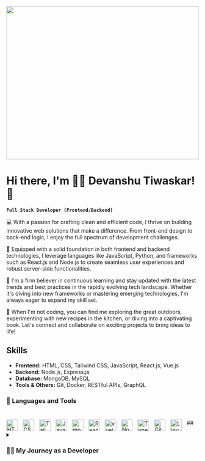 <img align="center" width="100%" height="400px" src="https://miro.medium.com/v2/resize:fit:720/format:webp/1*yw0TnheAGN-LPneDaTlaxw.gif" alt="">

# Hi there, I'm 🏄‍♂️ Devanshu Tiwaskar! 👋

**`Full Stack Developer (Frontend/Backend)`**

💻 With a passion for crafting clean and efficient code, I thrive on building innovative web solutions that make a difference. From front-end design to back-end logic, I enjoy the full spectrum of development challenges.

🚀 Equipped with a solid foundation in both frontend and backend technologies, I leverage languages like JavaScript, Python, and frameworks such as React.js and Node.js to create seamless user experiences and robust server-side functionalities.

🔧 I'm a firm believer in continuous learning and stay updated with the latest trends and best practices in the rapidly evolving tech landscape. Whether it's diving into new frameworks or mastering emerging technologies, I'm always eager to expand my skill set.

🌟 When I'm not coding, you can find me exploring the great outdoors, experimenting with new recipes in the kitchen, or diving into a captivating book. Let's connect and collaborate on exciting projects to bring ideas to life!

## Skills
- **Frontend:** HTML, CSS, Tailwind CSS, JavaScript, React.js, Vue.js
- **Backend:** Node.js, Express.js
- **Database:** MongoDB, MySQL
- **Tools & Others:** Git, Docker, RESTful APIs, GraphQL


### 🧰 Languages and Tools

#

<img align="left" alt="HTML" width="30px" style="padding-right:10px;" src="https://cdn.jsdelivr.net/gh/devicons/devicon/icons/html5/html5-plain.svg" />
<img align="left" alt="CSS" width="30px" style="padding-right:10px;" src="https://cdn.jsdelivr.net/gh/devicons/devicon/icons/css3/css3-plain.svg" />
<img align="left" alt="Tailwindcss" width="30px" style="padding-right:10px;" src="https://cdn.jsdelivr.net/gh/devicons/devicon@latest/icons/tailwindcss/tailwindcss-original.svg" />       
<img align="left" alt="JavaScript" width="30px" style="padding-right:10px;" src="https://cdn.jsdelivr.net/gh/devicons/devicon/icons/javascript/javascript-plain.svg" />
<img align="left" alt="mongodb" width="30px" style="padding-right:10px;" src="https://cdn.jsdelivr.net/gh/devicons/devicon@latest/icons/mongodb/mongodb-original-wordmark.svg" />
<img align="left" alt="React" width="30px" style="padding-right:10px;" src="https://cdn.jsdelivr.net/gh/devicons/devicon/icons/react/react-original.svg" />
<img align="left" alt="vuejs" width="30px" style="padding-right:10px;" src="https://cdn.jsdelivr.net/gh/devicons/devicon@latest/icons/vuejs/vuejs-original-wordmark.svg" />         
<img align="left" alt="NodeJS" width="30px" style="padding-right:10px;" src="https://cdn.jsdelivr.net/gh/devicons/devicon/icons/nodejs/nodejs-original.svg" />
<img align="left" alt="TypeScript" width="30px" style="padding-right:10px;" src="https://cdn.jsdelivr.net/gh/devicons/devicon/icons/typescript/typescript-plain.svg" />
<img align="left" alt="Git" width="30px" style="padding-right:10px;" src="https://cdn.jsdelivr.net/gh/devicons/devicon/icons/git/git-original.svg" />
<img align="left" alt="Linux" width="30px" style="padding-right:10px;" src="https://cdn.jsdelivr.net/gh/devicons/devicon/icons/linux/linux-original.svg" />







##<details>
 <summary><h3>👨‍💻 My Journey as a Developer</h3></summary>
   My coding journey began with a spark of curiosity and a thirst for knowledge. As I delved into the world of programming, I found myself captivated by the endless possibilities that technology offered.

🚀 The Early Days: I took my first steps into the realm of coding with basic HTML and CSS, eager to create my own corner of the internet. With each line of code, I discovered the power of turning ideas into tangible digital experiences.

⚙️ Venturing into Backend Realms: As I honed my skills in frontend development, I yearned to explore the backend landscapes. Guided by curiosity, I dived into the intricacies of server-side programming, mastering languages like JavaScript, Python, and frameworks such as Node.js and Django.

🌐 Bridging Frontend and Backend: Armed with a solid foundation in both frontend and backend technologies, I embarked on projects that demanded seamless integration between the two worlds. From dynamic web applications to robust APIs, I embraced the challenge of harmonizing frontend design with backend logic.

🔧 Continuous Learning and Growth: The journey of a developer is a perpetual quest for knowledge. With each project and challenge, I seize the opportunity to expand my skill set, staying updated with the latest tools, technologies, and best practices.

🌈 A Vision for the Future: As I reflect on my coding odyssey, I am filled with excitement for the adventures that lie ahead. With a passion for innovation and a relentless drive to create, I am ready to tackle new challenges, push boundaries, and make a meaningful impact in the ever-evolving landscape of technology.


